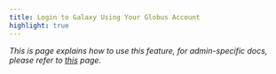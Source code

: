 ```yaml
---
title: Login to Galaxy Using Your Globus Account
highlight: true
---
```


_This is page explains how to use this feature, for admin-specific docs, please refer to [this](/src/authnz/config/oidc/idps/globus/index.md) page._